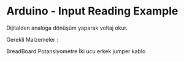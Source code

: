# Arduino - Input Reading Example

Dijitalden analoga dönüşüm yaparak voltaj okur.

Gerekli Malzemeler :

BreadBoard
Potansiyometre
İki ucu erkek jumper kablo 
